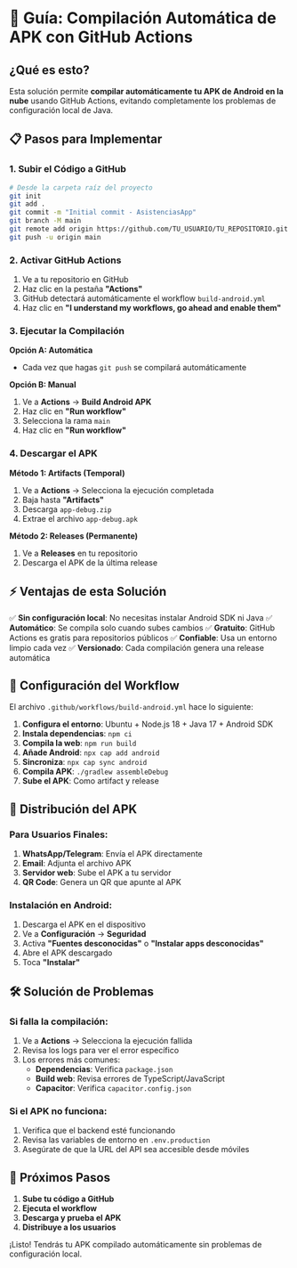 # 🚀 Guía: Compilación Automática de APK con GitHub Actions

## ¿Qué es esto?

Esta solución permite **compilar automáticamente tu APK de Android en la nube** usando GitHub Actions, evitando completamente los problemas de configuración local de Java.

## 📋 Pasos para Implementar

### 1. Subir el Código a GitHub

```bash
# Desde la carpeta raíz del proyecto
git init
git add .
git commit -m "Initial commit - AsistenciasApp"
git branch -M main
git remote add origin https://github.com/TU_USUARIO/TU_REPOSITORIO.git
git push -u origin main
```

### 2. Activar GitHub Actions

1. Ve a tu repositorio en GitHub
2. Haz clic en la pestaña **"Actions"**
3. GitHub detectará automáticamente el workflow `build-android.yml`
4. Haz clic en **"I understand my workflows, go ahead and enable them"**

### 3. Ejecutar la Compilación

**Opción A: Automática**
- Cada vez que hagas `git push` se compilará automáticamente

**Opción B: Manual**
1. Ve a **Actions** → **Build Android APK**
2. Haz clic en **"Run workflow"**
3. Selecciona la rama `main`
4. Haz clic en **"Run workflow"**

### 4. Descargar el APK

**Método 1: Artifacts (Temporal)**
1. Ve a **Actions** → Selecciona la ejecución completada
2. Baja hasta **"Artifacts"**
3. Descarga `app-debug.zip`
4. Extrae el archivo `app-debug.apk`

**Método 2: Releases (Permanente)**
1. Ve a **Releases** en tu repositorio
2. Descarga el APK de la última release

## ⚡ Ventajas de esta Solución

✅ **Sin configuración local**: No necesitas instalar Android SDK ni Java
✅ **Automático**: Se compila solo cuando subes cambios
✅ **Gratuito**: GitHub Actions es gratis para repositorios públicos
✅ **Confiable**: Usa un entorno limpio cada vez
✅ **Versionado**: Cada compilación genera una release automática

## 🔧 Configuración del Workflow

El archivo `.github/workflows/build-android.yml` hace lo siguiente:

1. **Configura el entorno**: Ubuntu + Node.js 18 + Java 17 + Android SDK
2. **Instala dependencias**: `npm ci`
3. **Compila la web**: `npm run build`
4. **Añade Android**: `npx cap add android`
5. **Sincroniza**: `npx cap sync android`
6. **Compila APK**: `./gradlew assembleDebug`
7. **Sube el APK**: Como artifact y release

## 📱 Distribución del APK

### Para Usuarios Finales:

1. **WhatsApp/Telegram**: Envía el APK directamente
2. **Email**: Adjunta el archivo APK
3. **Servidor web**: Sube el APK a tu servidor
4. **QR Code**: Genera un QR que apunte al APK

### Instalación en Android:

1. Descarga el APK en el dispositivo
2. Ve a **Configuración** → **Seguridad**
3. Activa **"Fuentes desconocidas"** o **"Instalar apps desconocidas"**
4. Abre el APK descargado
5. Toca **"Instalar"**

## 🛠️ Solución de Problemas

### Si falla la compilación:

1. Ve a **Actions** → Selecciona la ejecución fallida
2. Revisa los logs para ver el error específico
3. Los errores más comunes:
   - **Dependencias**: Verifica `package.json`
   - **Build web**: Revisa errores de TypeScript/JavaScript
   - **Capacitor**: Verifica `capacitor.config.json`

### Si el APK no funciona:

1. Verifica que el backend esté funcionando
2. Revisa las variables de entorno en `.env.production`
3. Asegúrate de que la URL del API sea accesible desde móviles

## 🎯 Próximos Pasos

1. **Sube tu código a GitHub**
2. **Ejecuta el workflow**
3. **Descarga y prueba el APK**
4. **Distribuye a los usuarios**

¡Listo! Tendrás tu APK compilado automáticamente sin problemas de configuración local.